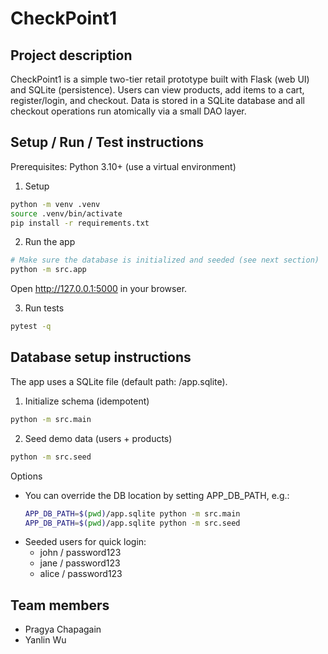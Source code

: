 # CheckPoint1

## Project description

CheckPoint1 is a simple two-tier retail prototype built with Flask (web UI) and SQLite (persistence). Users can view products, add items to a cart, register/login, and checkout. Data is stored in a SQLite database and all checkout operations run atomically via a small DAO layer.

## Setup / Run / Test instructions

Prerequisites: Python 3.10+ (use a virtual environment)

1) Setup
```bash
python -m venv .venv
source .venv/bin/activate
pip install -r requirements.txt
```

2) Run the app
```bash
# Make sure the database is initialized and seeded (see next section)
python -m src.app
```
Open http://127.0.0.1:5000 in your browser.

3) Run tests
```bash
pytest -q
```

## Database setup instructions

The app uses a SQLite file (default path: <repo>/app.sqlite).

1) Initialize schema (idempotent)
```bash
python -m src.main
```

2) Seed demo data (users + products)
```bash
python -m src.seed
```

Options
- You can override the DB location by setting APP_DB_PATH, e.g.:
	```bash
	APP_DB_PATH=$(pwd)/app.sqlite python -m src.main
	APP_DB_PATH=$(pwd)/app.sqlite python -m src.seed
	```
- Seeded users for quick login:
	- john / password123
	- jane / password123
	- alice / password123

## Team members

- Pragya Chapagain
- Yanlin Wu
